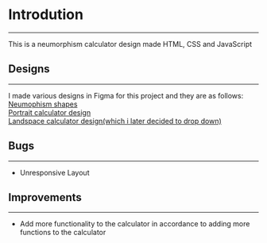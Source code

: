 # Introdution
---------------
This is a neumorphism calculator design made HTML, CSS and JavaScript

## Designs
---------------
I made various designs in Figma for this project and they are as follows:<br />
	[Neumophism shapes](https://www.figma.com/file/S5U9rJ9a1IkvZC0LTO7SXm/neumorphismShapes)<br />
	[Portrait calculator design](https://www.figma.com/file/tGBHTWQp0KOLjkttrKesYT/NeumorphismCalculatorPortrait)<br />
	[Landspace calculator design(which i later decided to drop down)](https://www.figma.com/file/tGBHTWQp0KOLjkttrKesYT/NeumorphismCalculatorPortrait)
	
## Bugs
---------------
* Unresponsive Layout

## Improvements
---------------
* Add more functionality to the calculator in accordance to adding more functions to the calculator
